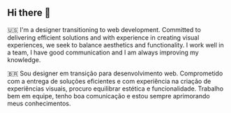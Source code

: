 ## Hi there 👋
🇺🇸
I'm a designer transitioning to web development. Committed to delivering efficient solutions and with experience in creating visual experiences, we seek to balance aesthetics and functionality. I work well in a team, I have good communication and I am always improving my knowledge.

🇧🇷
Sou designer em transição para desenvolvimento web. Comprometido com a entrega de soluções eficientes e com experiência na criação de experiências visuais, procuro equilibrar estética e funcionalidade. Trabalho bem em equipe, tenho boa comunicação e estou sempre aprimorando meus conhecimentos.
<!--
**willianfurtadodesousa/willianfurtadodesousa** is a ✨ _special_ ✨ repository because its `README.md` (this file) appears on your GitHub profile.

Here are some ideas to get you started:

- 🔭 I’m currently working on ...
- 🌱 I’m currently learning ...
- 👯 I’m looking to collaborate on ...
- 🤔 I’m looking for help with ...
- 💬 Ask me about ...
- 📫 How to reach me: ...
- 😄 Pronouns: ...
- ⚡ Fun fact: ...
-->
